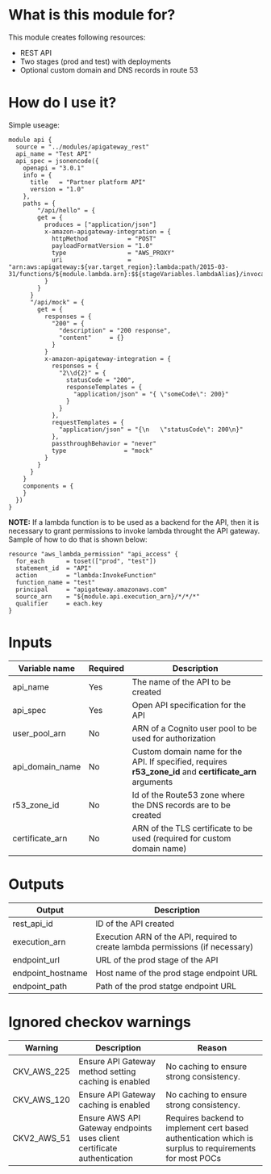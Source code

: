 <!-- Copyright Amazon.com, Inc. or its affiliates. All Rights Reserved. -->
<!-- SPDX-License-Identifier: MIT-0 -->

# What is this module for?
This module creates following resources:
* REST API 
* Two stages (prod and test) with deployments
* Optional custom domain  and DNS records in route 53

# How do I use it?
Simple useage:

```hcl
module api {
  source = "../modules/apigateway_rest"
  api_name = "Test API"
  api_spec = jsonencode({
    openapi = "3.0.1"
    info = {
      title   = "Partner platform API"
      version = "1.0"
    },
    paths = {
        "/api/hello" = {
        get = {
          produces = ["application/json"]
          x-amazon-apigateway-integration = {
            httpMethod           = "POST"
            payloadFormatVersion = "1.0"
            type                 = "AWS_PROXY"
            uri                  = "arn:aws:apigateway:${var.target_region}:lambda:path/2015-03-31/functions/${module.lambda.arn}:$${stageVariables.lambdaAlias}/invocations"
          }
        }
      } 
      "/api/mock" = {
        get = {
          responses = {
            "200" = {
              "description" = "200 response",
              "content"     = {}
            }
          }
          x-amazon-apigateway-integration = {
            responses = {
              "2\\d{2}" = {
                statusCode = "200",
                responseTemplates = {
                  "application/json" = "{ \"someCode\": 200}"
                }
              }
            },
            requestTemplates = {
              "application/json" = "{\n   \"statusCode\": 200\n}"
            },
            passthroughBehavior = "never"
            type                = "mock"
          }
        }
      }    
    }
    components = {
    }
  })
}
```
**NOTE:**
If a lambda function is to be used as a backend for the API, then it is necessary to grant permissions to invoke lambda throught the API gateway. Sample of how to do that is shown below:
```
resource "aws_lambda_permission" "api_access" {
  for_each      = toset(["prod", "test"])
  statement_id  = "API"
  action        = "lambda:InvokeFunction"
  function_name = "test"
  principal     = "apigateway.amazonaws.com"
  source_arn    = "${module.api.execution_arn}/*/*/*"
  qualifier     = each.key
}
```

# Inputs
|Variable name|Required|Description|
|-------------|--------|-----------|
|api_name|Yes|The name of the API to be created|
|api_spec|Yes|Open API specification for the API|
|user_pool_arn|No|ARN of a Cognito user pool to be used for authorization|
|api_domain_name|No|Custom domain name for the API. If specified, requires **r53_zone_id** and **certificate_arn** arguments|
|r53_zone_id|No|Id of the Route53 zone where the DNS records are to be created|
|certificate_arn|No|ARN of the TLS certificate to be used (required for custom domain name)|


# Outputs
|Output|Description|
|---|---|
|rest_api_id|ID of the API created|
|execution_arn|Execution ARN of the API, required to create lambda permissions (if necessary)|
|endpoint_url|URL of the prod stage of the API|
|endpoint_hostname|Host name of the prod stage endpoint URL|
|endpoint_path|Path of the prod statge endpoint URL|

# Ignored checkov warnings

|Warning|Description|Reason|
|---|---|---|
|CKV_AWS_225|Ensure API Gateway method setting caching is enabled|No caching to ensure strong consistency.|
|CKV_AWS_120|Ensure API Gateway caching is enabled|No caching to ensure strong consistency.|
|CKV2_AWS_51|Ensure AWS API Gateway endpoints uses client certificate authentication|Requires backend to implement cert based authentication which is surplus to requirements for most POCs|

